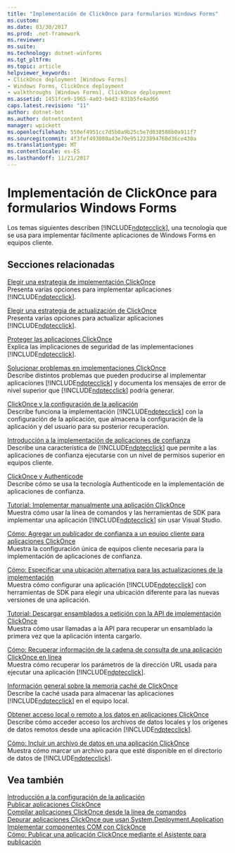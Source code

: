 ```yaml
---
title: "Implementación de ClickOnce para formularios Windows Forms"
ms.custom: 
ms.date: 03/30/2017
ms.prod: .net-framework
ms.reviewer: 
ms.suite: 
ms.technology: dotnet-winforms
ms.tgt_pltfrm: 
ms.topic: article
helpviewer_keywords:
- ClickOnce deployment [Windows Forms]
- Windows Forms, ClickOnce deployment
- walkthroughs [Windows Forms], ClickOnce deployment
ms.assetid: 1451fce9-1965-4a03-b4d3-831b5fe4ad66
caps.latest.revision: "11"
author: dotnet-bot
ms.author: dotnetcontent
manager: wpickett
ms.openlocfilehash: 550ef4951cc7d5b0a9b25c5e7d038588b0a911f7
ms.sourcegitcommit: 4f3fef493080a43e70e951223894768d36ce430a
ms.translationtype: MT
ms.contentlocale: es-ES
ms.lasthandoff: 11/21/2017
---
```

# <a name="clickonce-deployment-for-windows-forms"></a>Implementación de ClickOnce para formularios Windows Forms
Los temas siguientes describen [!INCLUDE[ndptecclick](../../../includes/ndptecclick-md.md)], una tecnología que se usa para implementar fácilmente aplicaciones de Windows Forms en equipos cliente.  
  
## <a name="related-sections"></a>Secciones relacionadas  
 [Elegir una estrategia de implementación ClickOnce](/visualstudio/deployment/choosing-a-clickonce-deployment-strategy)  
 Presenta varias opciones para implementar aplicaciones [!INCLUDE[ndptecclick](../../../includes/ndptecclick-md.md)].  
  
 [Elegir una estrategia de actualización de ClickOnce](/visualstudio/deployment/choosing-a-clickonce-update-strategy)  
 Presenta varias opciones para actualizar aplicaciones [!INCLUDE[ndptecclick](../../../includes/ndptecclick-md.md)].  
  
 [Proteger las aplicaciones ClickOnce](/visualstudio/deployment/securing-clickonce-applications)  
 Explica las implicaciones de seguridad de las implementaciones [!INCLUDE[ndptecclick](../../../includes/ndptecclick-md.md)].  
  
 [Solucionar problemas en implementaciones ClickOnce](/visualstudio/deployment/troubleshooting-clickonce-deployments)  
 Describe distintos problemas que pueden producirse al implementar aplicaciones [!INCLUDE[ndptecclick](../../../includes/ndptecclick-md.md)] y documenta los mensajes de error de nivel superior que [!INCLUDE[ndptecclick](../../../includes/ndptecclick-md.md)] podría generar.  
  
 [ClickOnce y la configuración de la aplicación](/visualstudio/deployment/clickonce-and-application-settings)  
 Describe funciona la implementación [!INCLUDE[ndptecclick](../../../includes/ndptecclick-md.md)] con la configuración de la aplicación, que almacena la configuración de la aplicación y del usuario para su posterior recuperación.  
  
 [Introducción a la implementación de aplicaciones de confianza](/visualstudio/deployment/trusted-application-deployment-overview)  
 Describe una característica de [!INCLUDE[ndptecclick](../../../includes/ndptecclick-md.md)] que permite a las aplicaciones de confianza ejecutarse con un nivel de permisos superior en equipos cliente.  
  
 [ClickOnce y Authenticode](/visualstudio/deployment/clickonce-and-authenticode)  
 Describe cómo se usa la tecnología Authenticode en la implementación de aplicaciones de confianza.  
  
 [Tutorial: Implementar manualmente una aplicación ClickOnce](/visualstudio/deployment/walkthrough-manually-deploying-a-clickonce-application)  
 Muestra cómo usar la línea de comandos y las herramientas de SDK para implementar una aplicación [!INCLUDE[ndptecclick](../../../includes/ndptecclick-md.md)] sin usar Visual Studio.  
  
 [Cómo: Agregar un publicador de confianza a un equipo cliente para aplicaciones ClickOnce](/visualstudio/deployment/how-to-add-a-trusted-publisher-to-a-client-computer-for-clickonce-applications)  
 Muestra la configuración única de equipos cliente necesaria para la implementación de aplicaciones de confianza.  
  
 [Cómo: Especificar una ubicación alternativa para las actualizaciones de la implementación](/visualstudio/deployment/how-to-specify-an-alternate-location-for-deployment-updates)  
 Muestra cómo configurar una aplicación [!INCLUDE[ndptecclick](../../../includes/ndptecclick-md.md)] con herramientas de SDK para elegir una ubicación diferente para las nuevas versiones de una aplicación.  
  
 [Tutorial: Descargar ensamblados a petición con la API de implementación ClickOnce](/visualstudio/deployment/walkthrough-downloading-assemblies-on-demand-with-the-clickonce-deployment-api)  
 Muestra cómo usar llamadas a la API para recuperar un ensamblado la primera vez que la aplicación intenta cargarlo.  
  
 [Cómo: Recuperar información de la cadena de consulta de una aplicación ClickOnce en línea](/visualstudio/deployment/how-to-retrieve-query-string-information-in-an-online-clickonce-application)  
 Muestra cómo recuperar los parámetros de la dirección URL usada para ejecutar una aplicación [!INCLUDE[ndptecclick](../../../includes/ndptecclick-md.md)].  
  
 [Información general sobre la memoria caché de ClickOnce](/visualstudio/deployment/clickonce-cache-overview)  
 Describe la caché usada para almacenar las aplicaciones [!INCLUDE[ndptecclick](../../../includes/ndptecclick-md.md)] en el equipo local.  
  
 [Obtener acceso local o remoto a los datos en aplicaciones ClickOnce](/visualstudio/deployment/accessing-local-and-remote-data-in-clickonce-applications)  
 Describe cómo acceder acceso los archivos de datos locales y los orígenes de datos remotos desde una aplicación [!INCLUDE[ndptecclick](../../../includes/ndptecclick-md.md)].  
  
 [Cómo: Incluir un archivo de datos en una aplicación ClickOnce](/visualstudio/deployment/how-to-include-a-data-file-in-a-clickonce-application)  
 Muestra cómo marcar un archivo para que esté disponible en el directorio de datos de [!INCLUDE[ndptecclick](../../../includes/ndptecclick-md.md)].  
  
## <a name="see-also"></a>Vea también  
 [Introducción a la configuración de la aplicación](../../../docs/framework/winforms/advanced/application-settings-overview.md)  
 [Publicar aplicaciones ClickOnce](/visualstudio/deployment/publishing-clickonce-applications)  
 [Compilar aplicaciones ClickOnce desde la línea de comandos](/visualstudio/deployment/building-clickonce-applications-from-the-command-line)  
 [Depurar aplicaciones ClickOnce que usan System.Deployment.Application](http://msdn.microsoft.com/library/86f31948-2ca8-47c0-8e8b-c2b817bbf79f)  
 [Implementar componentes COM con ClickOnce](/visualstudio/deployment/deploying-com-components-with-clickonce)  
 [Cómo: Publicar una aplicación ClickOnce mediante el Asistente para publicación](/visualstudio/deployment/how-to-publish-a-clickonce-application-using-the-publish-wizard)
